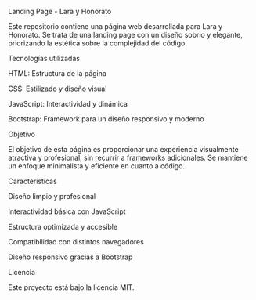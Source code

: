 Landing Page - Lara y Honorato

Este repositorio contiene una página web desarrollada para Lara y Honorato. Se trata de una landing page con un diseño sobrio y elegante, priorizando la estética sobre la complejidad del código.

Tecnologías utilizadas

HTML: Estructura de la página

CSS: Estilizado y diseño visual

JavaScript: Interactividad y dinámica

Bootstrap: Framework para un diseño responsivo y moderno

Objetivo

El objetivo de esta página es proporcionar una experiencia visualmente atractiva y profesional, sin recurrir a frameworks adicionales. Se mantiene un enfoque minimalista y eficiente en cuanto a código.

Características

Diseño limpio y profesional

Interactividad básica con JavaScript

Estructura optimizada y accesible

Compatibilidad con distintos navegadores

Diseño responsivo gracias a Bootstrap





Licencia

Este proyecto está bajo la licencia MIT.
